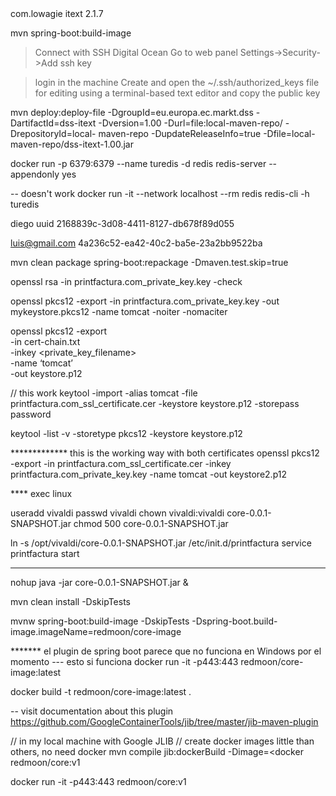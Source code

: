 <!-- https://mvnrepository.com/artifact/com.lowagie/itext -->
<dependency>
    <groupId>com.lowagie</groupId>
    <artifactId>itext</artifactId>
    <version>2.1.7</version>
</dependency>

mvn spring-boot:build-image

>Connect with SSH Digital Ocean
Go to web panel
Settings->Security->Add ssh key

>login in the machine 
Create and open the ~/.ssh/authorized_keys file for editing using a terminal-based text editor
and copy the public key


mvn deploy:deploy-file -DgroupId=eu.europa.ec.markt.dss -DartifactId=dss-itext -Dversion=1.00 -Durl=file:local-maven-repo/ -DrepositoryId=local-
maven-repo -DupdateReleaseInfo=true -Dfile=local-maven-repo/dss-itext-1.00.jar


docker run -p 6379:6379 --name turedis -d redis redis-server --appendonly yes

-- doesn't work
docker run -it --network localhost --rm redis redis-cli -h turedis

diego uuid 2168839c-3d08-4411-8127-db678f89d055

luis@gmail.com 4a236c52-ea42-40c2-ba5e-23a2bb9522ba

mvn clean package spring-boot:repackage  -Dmaven.test.skip=true

openssl rsa -in printfactura.com_private_key.key  -check

openssl pkcs12 -export -in printfactura.com_private_key.key -out mykeystore.pkcs12 -name tomcat -noiter -nomaciter

openssl pkcs12 -export \
-in cert-chain.txt \
-inkey <private_key_filename> \
-name ‘tomcat’ \
-out keystore.p12

// this work
keytool -import -alias tomcat -file printfactura.com_ssl_certificate.cer -keystore keystore.p12 -storepass password

keytool -list -v -storetype pkcs12 -keystore keystore.p12


************* this is the working way with both certificates
openssl pkcs12 -export -in printfactura.com_ssl_certificate.cer -inkey printfactura.com_private_key.key -name tomcat -out keystore2.p12

**** exec linux

useradd vivaldi
passwd vivaldi
chown vivaldi:vivaldi core-0.0.1-SNAPSHOT.jar
chmod 500 core-0.0.1-SNAPSHOT.jar

ln -s /opt/vivaldi/core-0.0.1-SNAPSHOT.jar /etc/init.d/printfactura
service printfactura start

*******
nohup java -jar core-0.0.1-SNAPSHOT.jar &

mvn clean install -DskipTests

mvnw spring-boot:build-image -DskipTests  -Dspring-boot.build-image.imageName=redmoon/core-image

******* el plugin de spring boot parece que no funciona en Windows por el momento
--- esto si funciona
docker run -it -p443:443 redmoon/core-image:latest

docker build -t redmoon/core-image:latest .

-- visit documentation about this plugin
https://github.com/GoogleContainerTools/jib/tree/master/jib-maven-plugin

// in my local machine with Google JLIB
// create docker images little than others, no need docker
mvn compile jib:dockerBuild -Dimage=<docker redmoon/core:v1

docker run -it -p443:443 redmoon/core:v1